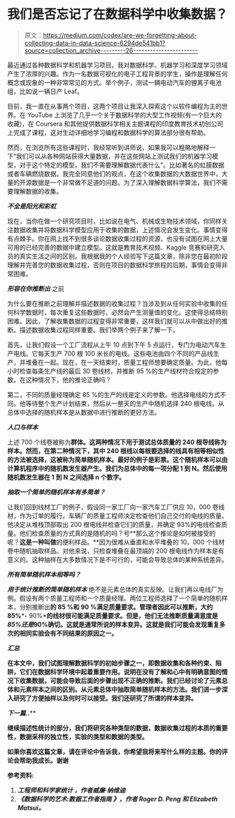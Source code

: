 # 我们是否忘记了在数据科学中收集数据？

> 原文：<https://medium.com/codex/are-we-forgetting-about-collecting-data-in-data-science-6294de541bb1?source=collection_archive---------26----------------------->

最近通过各种数据科学和机器学习项目，我对数据科学、机器学习和深度学习领域产生了浓厚的兴趣。作为一名数据可视化的电子工程背景的学生，操作是理解任何概念或现象的一种非常常见的方式。举个例子，测试一辆电动汽车的锂离子电池组，比如说一辆日产 Leaf。

目前，我一直在从事两个项目，这两个项目让我深入探索这个以软件编程为主的世界。在 YouTube 上浏览了几乎一个关于数据科学的大型工作视频(有一个巨大的收藏)，在 Coursera 和其他提供数据科学相关主题课程的印度教育技术初创公司上完成了课程，这对生动详细地学习编程和数据科学的算法部分很有帮助。

然而，在浏览所有这些课程时，我经常听到讲师说，如果我可以粗略地解释一下“我们可以从各种网站获得大量数据，并在这些网站上测试我们的机器学习模型，对于这个特定的模型，我们不需要理解数据代表什么”。比如著名的虹膜数据或者车辆燃烧数据。我完全同意他们的观点，在这个收集数据的大数据世界中，大量的开源数据是一个非常微不足道的问题。为了深入理解数据科学算法，我们不需要理解数据的收集。

***不全是阳光和彩虹***

现在，当你在做一个研究项目时，比如说在电气、机械或生物技术领域，你同样关注数据收集并将数据科学模型应用于收集的数据，上述情况会发生变化。事情变得有点棘手。你在网上找不到很多谈论数据收集过程的资源，也没有试图在网上大量可用的已经完善的数据中建立模型。这就是教育技术视频、Kaggle 竞赛和研究人员的真实生活之间的区别。我根据我的个人经验写下这篇文章，除非您在最初阶段理解并完善您的数据收集过程，否则在项目的数据科学旅程的后期，事情会变得非常困难。

***形容在你推断出*** 之前

为什么要在推断之前理解并描述数据的收集过程？当涉及到从任何实验中收集的任何科学数据时，每次重复这些数据时，必然会产生测量值的变化。这使得总结特别困难。因此，了解收集数据的过程变得非常重要，这样我们就可以从中做出好的推断。描述数据收集过程同样重要。我们举两个例子来了解一下。

首先，让我们假设一个工厂流程从上午 10 点到下午 5 点运行，专门为电动汽车生产电线。它每天生产 700 根 100 米长的电线。这些电池由四个不同的产品线生产，并堆叠在一起。现在，在一天结束时，质量工程师想要确定质量。为此，他每小时检查每条生产线的最后 30 卷线材，并推断 95 %的生产线材符合规定的参数。在这种情况下，他的推论正确吗？

第二，不同的质量经理确定 85 %的生产的线是定义的参数。他选择电线的方式不同。他等待整个生产计划结束，然后从一整天的生产中随机选择 240 根电线。从总体中选择的随机样本是从数据中进行推断的更好方法。

***人口与样本***

上述 700 个线卷被称为**群体。**这两种情况下用于测试总体质量的 240 根导线称为**样本。然而，**在第二种情况下，其中 240 根线以每根要选择的线具有相等相似性的方法被选择，这被称为**简单随机样本。最好的例子是彩票。这个随机样本可以由计算机程序中的随机数发生器产生。我们为总体中的每一项分配 1 到 N。然后使用随机数发生器在 **1 到 N** 之间选择 **n** 个数字。**

***抽取一个简单的随机样本有多简单？***

让我们回到线材工厂的例子，假设同一家工厂向一家汽车工厂供应 10，000 卷线材，作为订单的履行。车辆厂的质量工程师决定检查他们自己交付的电线的质量。他决定从堆栈顶部取出 200 根电线并检查它们的质量，并确定 93%的电线检查质量。他们检查质量的方式真的是随机的吗？号**那么这个推论是如何被接受的呢？**这是一种叫做**的便利样品。**因为很难从垂直和水平堆叠的 10，000 个线材卷中随机抽取样品。对他来说，只检查堆叠在最顶端的 200 根电线作为样本是有意义的。这种抽样在大多数情况下是不可行的，可能会导致总体的某种系统差异。

***所有简单随机样本相等吗？***

***用于统计推断的简单随机样本*** 绝不是元素总体的真实反映。让我们再以电线厂为例。假设有两个质量工程师和一个质量经理。两位工程师选择了一个简单的随机样本，分别推断出**的 85 %和 90 %满足质量要求。管理者因此可以推断，大约 85%***- 90%***的线材很可能满足质量要求。但是，他们无法推断质量满意度是 ***85%还是***90%确切。这就是通常所说的样本变异。这就是我们可能会发现重复多次的相同实验会有不同结果的原因之一。**

*****汇总*****

**在本文中，我们试图理解数据科学的初始步骤之一，即数据收集和各种约束、陷阱，它们在数据科学环境中起着重要作用。说明在没有了解和心中有明确意图的情况下收集数据，可能会导致后面的步骤出现不正确的推断。我们已经讨论了元素总体和元素样本之间的区别。从元素总体中抽取简单随机样本的方法。我们进一步深入研究了方便抽样以及何时可以接受。我们还研究了所谓的样本变异。**

****下一篇*..*****

**继续描述性统计的部分，我们将研究各种类型的数据，数据收集过程的本质的重要性，数据采样的独立性，实验的类型和数据的类型。**

**如果你喜欢这篇文章，请在评论中告诉我，你希望我将来写什么样的主题。你的评论会帮助我成长。谢谢**

**参考资料:**

1.  *****工程师和科学家统计*** *，作者威廉·纳维迪***
2.  *****《数据科学的艺术:数据工作者指南*** *》，作者 Roger D. Peng 和 Elizabeth Matsui。***